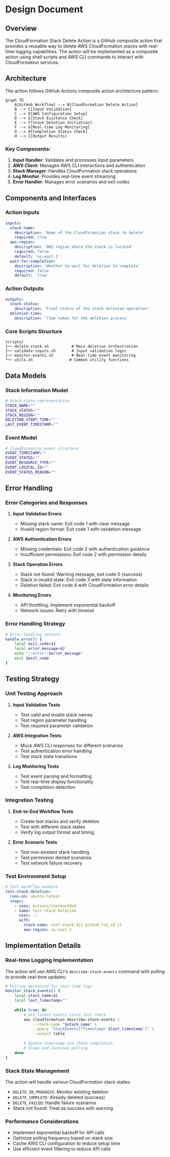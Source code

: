 # Design Document

## Overview

The CloudFormation Stack Delete Action is a GitHub composite action that provides a reusable way to delete AWS CloudFormation stacks with real-time logging capabilities. The action will be implemented as a composite action using shell scripts and AWS CLI commands to interact with CloudFormation services.

## Architecture

The action follows GitHub Actions composite action architecture pattern:

```mermaid
graph TD
    A[GitHub Workflow] --> B[CloudFormation Delete Action]
    B --> C[Input Validation]
    C --> D[AWS Configuration Setup]
    D --> E[Stack Existence Check]
    E --> F[Stack Deletion Initiation]
    F --> G[Real-time Log Monitoring]
    G --> H[Completion Status Check]
    H --> I[Output Results]
```

### Key Components:
1. **Input Handler**: Validates and processes input parameters
2. **AWS Client**: Manages AWS CLI interactions and authentication
3. **Stack Manager**: Handles CloudFormation stack operations
4. **Log Monitor**: Provides real-time event streaming
5. **Error Handler**: Manages error scenarios and exit codes

## Components and Interfaces

### Action Inputs
```yaml
inputs:
  stack-name:
    description: 'Name of the CloudFormation stack to delete'
    required: true
  aws-region:
    description: 'AWS region where the stack is located'
    required: false
    default: 'us-east-1'
  wait-for-completion:
    description: 'Whether to wait for deletion to complete'
    required: false
    default: 'true'
```

### Action Outputs
```yaml
outputs:
  stack-status:
    description: 'Final status of the stack deletion operation'
  deletion-time:
    description: 'Time taken for the deletion process'
```

### Core Scripts Structure
```
scripts/
├── delete-stack.sh          # Main deletion orchestration
├── validate-inputs.sh       # Input validation logic
├── monitor-events.sh        # Real-time event monitoring
└── utils.sh                # Common utility functions
```

## Data Models

### Stack Information Model
```bash
# Stack state representation
STACK_NAME=""
STACK_STATUS=""
STACK_REGION=""
DELETION_START_TIME=""
LAST_EVENT_TIMESTAMP=""
```

### Event Model
```bash
# CloudFormation event structure
EVENT_TIMESTAMP=""
EVENT_STATUS=""
EVENT_RESOURCE_TYPE=""
EVENT_LOGICAL_ID=""
EVENT_STATUS_REASON=""
```

## Error Handling

### Error Categories and Responses

1. **Input Validation Errors**
   - Missing stack name: Exit code 1 with clear message
   - Invalid region format: Exit code 1 with validation message

2. **AWS Authentication Errors**
   - Missing credentials: Exit code 2 with authentication guidance
   - Insufficient permissions: Exit code 2 with permission details

3. **Stack Operation Errors**
   - Stack not found: Warning message, exit code 0 (success)
   - Stack in invalid state: Exit code 3 with state information
   - Deletion failed: Exit code 4 with CloudFormation error details

4. **Monitoring Errors**
   - API throttling: Implement exponential backoff
   - Network issues: Retry with timeout

### Error Handling Strategy
```bash
# Error handling pattern
handle_error() {
    local exit_code=$1
    local error_message=$2
    echo "::error::$error_message"
    exit $exit_code
}
```

## Testing Strategy

### Unit Testing Approach
1. **Input Validation Tests**
   - Test valid and invalid stack names
   - Test region parameter handling
   - Test required parameter validation

2. **AWS Integration Tests**
   - Mock AWS CLI responses for different scenarios
   - Test authentication error handling
   - Test stack state transitions

3. **Log Monitoring Tests**
   - Test event parsing and formatting
   - Test real-time display functionality
   - Test completion detection

### Integration Testing
1. **End-to-End Workflow Tests**
   - Create test stacks and verify deletion
   - Test with different stack states
   - Verify log output format and timing

2. **Error Scenario Tests**
   - Test non-existent stack handling
   - Test permission denied scenarios
   - Test network failure recovery

### Test Environment Setup
```yaml
# Test workflow example
test-stack-deletion:
  runs-on: ubuntu-latest
  steps:
    - uses: actions/checkout@v4
    - name: Test Stack Deletion
      uses: ./
      with:
        stack-name: test-stack-${{ github.run_id }}
        aws-region: us-east-1
```

## Implementation Details

### Real-time Logging Implementation
The action will use AWS CLI's `describe-stack-events` command with polling to provide real-time updates:

```bash
# Polling mechanism for real-time logs
monitor_stack_events() {
    local stack_name=$1
    local last_timestamp=""
    
    while true; do
        # Get latest events since last check
        aws cloudformation describe-stack-events \
            --stack-name "$stack_name" \
            --query "StackEvents[?Timestamp>'$last_timestamp']" \
            --output table
        
        # Update timestamp and check completion
        # Sleep and continue polling
    done
}
```

### Stack State Management
The action will handle various CloudFormation stack states:
- `DELETE_IN_PROGRESS`: Monitor existing deletion
- `DELETE_COMPLETE`: Already deleted (success)
- `DELETE_FAILED`: Handle failure scenarios
- Stack not found: Treat as success with warning

### Performance Considerations
- Implement exponential backoff for API calls
- Optimize polling frequency based on stack size
- Cache AWS CLI configuration to reduce setup time
- Use efficient event filtering to reduce API calls